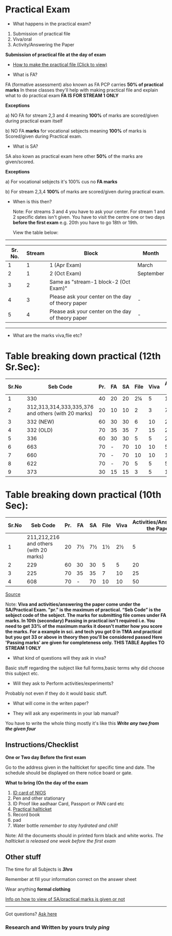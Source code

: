 # Practical Exam

- What happens in the practical exam?

1. Submission of practical file
2. Viva/oral
3. Activity/Answering the Paper

**Submission of practical file at the day of exam**

- [How to make the practical file (Click to view)](https://nios-students.pages.dev/wiki/howto-rec-book)

- What is FA?

FA (formative assessment) also known as FA PCP carries **50% of practical marks** In these classes they'll help with making practical file and explain what to do practical exam **FA IS FOR STREAM 1 ONLY**

**Exceptions**

a) NO FA for stream 2,3 and 4 meaning **100%** of marks are scored/given during practical exam itself

b) NO FA **marks** for vocational sebjects meaning **100%** of marks is Scored/given during Practical exam.

- What is SA?
  
SA also kown as practical exam here other **50%** of the marks are given/scored.

**Exceptions**

a) For vocational sebjects it's 100% cus no **FA marks**

b) For stream 2,3,4 **100%** of marks are scored/given during practical exam.

- When is this then?
  
  Note: For streams 3 and 4 you have to ask your center. For stream 1 and 2 specific dates isn't given. You have to visit the centre one or two days **before the first exam** e.g. 20th you have to go 18th or 19th.

  View the table below:

---

| Sr. No. | Stream | Block                                             | Month     |
| ------- | ------ | ------------------------------------------------- | --------- |
| 1       | 1      | 1 (Apr Exam)                                      | March     |
| 2       | 1      | 2 (Oct Exam)                                      | September |
| 3       | 2      | Same as "stream-1 block-2 (Oct Exam)"             |          |
| 4       | 3      | Please ask your center on the day of theory paper |     -      |
| 5       | 4      | Please ask your center on the day of theory paper |      -     |

---

- What are the marks viva,flie etc?

# Table breaking down practical (12th Sr.Sec):

| Sr.No | Seb Code                                           | Pr. | FA | SA | File | Viva | Activities/Answering the Paper | Passing Marks |
| ----- | -------------------------------------------------- | --- | -- | -- | ---- | ---- | ------------------------------ | ------------- |
| 1     | 330                                                | 40  | 20 | 20 | 2¼  | 5    | 15                             | 13            |
| 2     | 312,313,314,333,335,376 and others (with 20 marks) | 20  | 10 | 10 | 2    | 3    | 7                              | 7             |
| 3     | 332 (NEW)                                          | 60  | 30 | 30 | 6    | 10   | 20                             | 19            |
| 4     | 332 (OLD)                                          | 70  | 35 | 35 | 7    | 15   | 20                             | 23            |
| 5     | 336                                                | 60  | 30 | 30 | 5    | 5    | 25                             | 19            |
| 6     | 663                                                | 70  | -  | 70 | 10   | 10   | 50                             | 23            |
| 7     | 660                                                | 70  | -  | 70 | 10   | 10   | 10                             | 23            |
| 8     | 622                                                | 70  | -  | 70 | 5    | 5    | 5                              | 23            |
| 9     | 373                                                | 30  | 15 | 15 | 3    | 5    | 10                             | 9             |

# Table breaking down practical (10th Sec):

| Sr.No | Seb Code               | Pr. | FA  | SA  | File | Viva | Activities/Answering the Paper | Passing Marks |
| ----- | ---------------------- | --- | --- | --- | ---- | ---- | ------------------------------ | ------------- |
| 1     | 211,212,216 and others (with 20 marks)  | 20  | 7½ | 7½ | 1½  | 2½  | 5                              | 4             |
| 2     | 229                    | 60  | 30  | 30  | 5    | 5    | 20                             | 19            |
| 3     | 225                    | 70  | 35  | 35  | 7    | 10   | 25                             | 23            |
| 4     | 608                    | 70  | -   | 70  | 10   | 10   | 50                             | 23            |

[Source](https://nios.ac.in/media/documents/notification/yr2024/Exam/PG_2024.pdf)

Note: **Viva and activities/answering the paper come under the SA/Practical Exam. "pr." is the maximum of practical. “Seb Code” is the sebject code of the sebject. The marks for submitting file comes under FA marks. In 10th  (secondary) Passing in practical isn't required i.e. You need to get 33% of the maximum marks it doesn't matter how you score the marks. For a example in sci. and tech you got 0 in TMA and practical but you got 33 or above in theory then you'll be considered passed Here 'Passing marks' are given for completeness only. THIS TABLE Applies TO STREAM 1 ONLY**

- What kind of questions will they ask in viva?

Basic stuff regarding the subject like full forms,basic terms why did choose this subject etc.

- Will they ask to Perform activities/experiments?

Probably not even if they do it would basic stuff.

- What will come in the writen paper?

- They will ask any experiments in your lab manual?

You have to write the whole thing mostly it's like this ***Write any two from the given four***

## Instructions/Checklist

**One or Two day Before the first exam**

Go to the address given in the hallticket for specific time and date. The schedule should be displayed on there notice board or gate.

**What to bring (On the day of the exam**
1. [ID card of NIOS](https://sdmis.nios.ac.in/registration/id-card) 
2. Pen and other stationary
3. ID Proof like aadhaar Card, Passport or PAN card etc
4. [Practical hallticket](https://sdmis.nios.ac.in/search/hall-ticket)
5. Record book
6. pad
7. Water bottle *remember to stay hydrated and chill!*

Note: All the documents should in printed form black and white works. *The hallticket is released one week before the first exam*

## Other stuff
The time for all Subjects is ***3hrs***

Remember at fill your information correct on the answer sheet

Wear anything __formal clothing__

[Info on how to view of SA/practical marks is given or not](https://nios-students.pages.dev/wiki/view-assessment)

----
Got questions? [Ask here](https://www.reddit.com/r/NIOS_Students/submit)

### Research and Written by yours  truly *ping*

